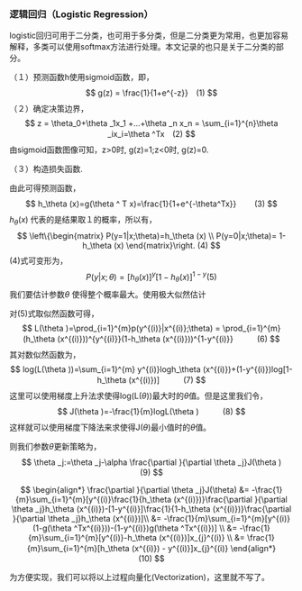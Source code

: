 ### 逻辑回归（Logistic Regression）

logistic回归可用于二分类，也可用于多分类，但是二分类更为常用，也更加容易解释，多类可以使用softmax方法进行处理。本文记录的也只是关于二分类的部分。

（１）预测函数h使用sigmoid函数，即，
$$
g(z) = \frac{1}{1+e^{-z}}　(1)
$$
（２）确定决策边界，
$$
z = \theta_0+\theta _1x_1 +...+\theta _n x_n = \sum_{i=1}^{n}\theta _ix_i=\theta ^Tx　(2)
$$
由sigmoid函数图像可知，z>0时, g(z)=1;z<0时, g(z)=0.

（３）构造损失函数.

由此可得预测函数，
$$
h_\theta (x)=g(\theta ^ T x)=\frac{1}{1+e^{-\theta^Tx}} 　　(3)
$$
$h_\theta(x)$ 代表的是结果取１的概率，所以有，
$$
\left\{\begin{matrix}
P(y=1|x;\theta)=h_\theta (x)
\\ 
P(y=0|x;\theta)= 1-h_\theta (x)
\end{matrix}\right.   (4)
$$
(4)式可变形为，
$$
P(y|x;\theta) = [h_\theta (x)]^y[1-h_\theta (x)]^{1-y}        (5)
$$
我们要估计参数$\theta$ 使得整个概率最大。使用极大似然估计

对(5)式取似然函数可得，
$$
L(\theta )=\prod_{i=1}^{m}p(y^{(i)}|x^{(i)};\theta) = \prod_{i=1}^{m}(h_\theta (x^{(i)}))^{y^{(i)}}(1-h_\theta (x^{(i)}))^{1-y^{(i)}}　　　(6)
$$
其对数似然函数为，
$$
log(L(\theta ))=\sum_{i=1}^{m}
y^{(i)}logh_\theta (x^{(i)})+(1-y^{(i)})log[1-h_\theta (x^{(i)})]　　　(7)
$$
这里可以使用梯度上升法求使得log(L($\theta$))最大时的$\theta$值。但是这里我们令，
$$
J(\theta )=-\frac{1}{m}logL(\theta )　　　(8)
$$
这样就可以使用梯度下降法来求使得J($\theta$)最小值时的$\theta$值。

则我们参数$\theta$更新策略为，
$$
\theta _j:=\theta _j-\alpha \frac{\partial }{\partial \theta _j}J(\theta )　　(9)
$$

$$
\begin{align*}
 \frac{\partial }{\partial \theta _j}J(\theta) &= -\frac{1}{m}\sum_{i=1}^{m}[y^{(i)}\frac{1}{h_\theta (x^{(i)})}\frac{\partial }{\partial \theta _j}h_\theta (x^{(i)})-[1-y^{(i)}]\frac{1}{1-h_\theta (x^{(i)})}\frac{\partial }{\partial \theta _j}h_\theta (x^{(i)})]\\
 &= -\frac{1}{m}\sum_{i=1}^{m}[y^{(i)}(1-g(\theta ^Tx^{(i)}))-(1-y^{(i)})g(\theta ^Tx^{(i)})] \\
 &= -\frac{1}{m}\sum_{i=1}^{m}[y^{(i)}-h_\theta (x^{(i)})]x_{j}^{(i)}  \\
 &= \frac{1}{m}\sum_{i=1}^{m}[h_\theta (x^{(i)}) - y^{(i)}]x_{j}^{(i)}
\end{align*}　　　(10)
$$

为方便实现，我们可以将以上过程向量化(Vectorization)，这里就不写了。

